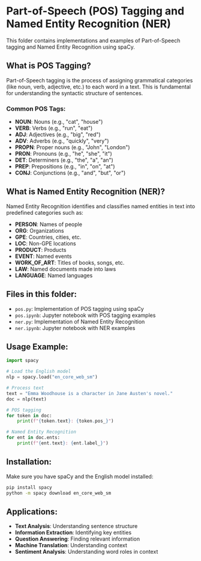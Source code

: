 # Part-of-Speech (POS) Tagging and Named Entity Recognition (NER)

This folder contains implementations and examples of Part-of-Speech tagging and Named Entity Recognition using spaCy.

## What is POS Tagging?

Part-of-Speech tagging is the process of assigning grammatical categories (like noun, verb, adjective, etc.) to each word in a text. This is fundamental for understanding the syntactic structure of sentences.

### Common POS Tags:
- **NOUN**: Nouns (e.g., "cat", "house")
- **VERB**: Verbs (e.g., "run", "eat")
- **ADJ**: Adjectives (e.g., "big", "red")
- **ADV**: Adverbs (e.g., "quickly", "very")
- **PROPN**: Proper nouns (e.g., "John", "London")
- **PRON**: Pronouns (e.g., "he", "she", "it")
- **DET**: Determiners (e.g., "the", "a", "an")
- **PREP**: Prepositions (e.g., "in", "on", "at")
- **CONJ**: Conjunctions (e.g., "and", "but", "or")

## What is Named Entity Recognition (NER)?

Named Entity Recognition identifies and classifies named entities in text into predefined categories such as:
- **PERSON**: Names of people
- **ORG**: Organizations
- **GPE**: Countries, cities, etc.
- **LOC**: Non-GPE locations
- **PRODUCT**: Products
- **EVENT**: Named events
- **WORK_OF_ART**: Titles of books, songs, etc.
- **LAW**: Named documents made into laws
- **LANGUAGE**: Named languages

## Files in this folder:

- `pos.py`: Implementation of POS tagging using spaCy
- `pos.ipynb`: Jupyter notebook with POS tagging examples
- `ner.py`: Implementation of Named Entity Recognition
- `ner.ipynb`: Jupyter notebook with NER examples

## Usage Example:

```python
import spacy

# Load the English model
nlp = spacy.load("en_core_web_sm")

# Process text
text = "Emma Woodhouse is a character in Jane Austen's novel."
doc = nlp(text)

# POS tagging
for token in doc:
    print(f"{token.text}: {token.pos_}")

# Named Entity Recognition
for ent in doc.ents:
    print(f"{ent.text}: {ent.label_}")
```

## Installation:

Make sure you have spaCy and the English model installed:
```bash
pip install spacy
python -m spacy download en_core_web_sm
```

## Applications:

- **Text Analysis**: Understanding sentence structure
- **Information Extraction**: Identifying key entities
- **Question Answering**: Finding relevant information
- **Machine Translation**: Understanding context
- **Sentiment Analysis**: Understanding word roles in context 